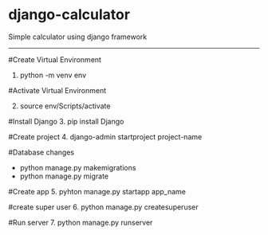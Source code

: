 # django-calculator
Simple calculator using django framework

-----------------------------------------
#Create Virtual Environment
1. python -m venv env

#Activate Virtual Environment

2. source env/Scripts/activate

#Install Django
3. pip install Django

#Create project
4. django-admin startproject project-name

#Database changes
+  python manage.py makemigrations
+ python manage.py migrate

#Create app
5. pyhton manage.py startapp app_name

#create super user
6. python manage.py createsuperuser

#Run server
7. python manage.py runserver
